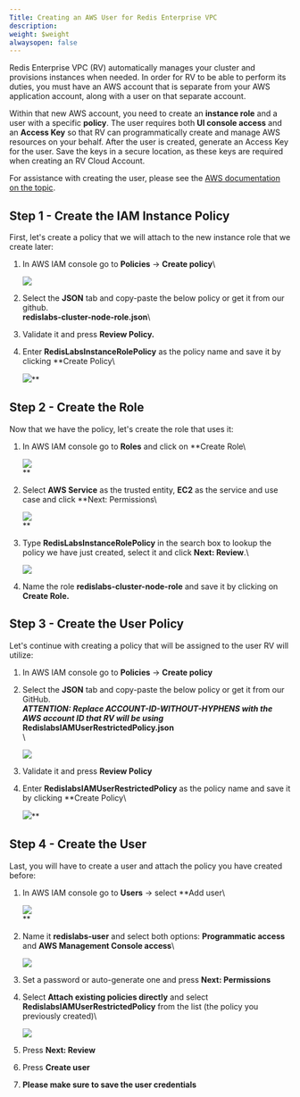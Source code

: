 ```yaml
---
Title: Creating an AWS User for Redis Enterprise VPC
description: 
weight: $weight
alwaysopen: false
---
```

Redis Enterprise VPC (RV) automatically manages your cluster and
provisions instances when needed. In order for RV to be able to perform
its duties, you must have an AWS account that is separate from your AWS
application account, along with a user on that separate account.

Within that new AWS account, you need to create an **instance role** and
a user with a specific **policy**. The user requires both **UI console
access** and an **Access Key** so that RV can programmatically create
and manage AWS resources on your behalf. After the user is created,
generate an Access Key for the user. Save the keys in a secure location,
as these keys are required when creating an RV Cloud Account.

For assistance with creating the user, please see the [AWS documentation
on the
topic](https://docs.aws.amazon.com/IAM/latest/UserGuide/id_credentials_access-keys.html).

## Step 1 - Create the IAM Instance Policy

First, let's create a policy that we will attach to the new instance
role that we create later:

1. In AWS IAM console go to **Policies** -\> **Create policy**\

    ![](/images/rv/create_policy-1.png?width=700&height=621)
1. Select the **JSON** tab and copy-paste the below policy or get it
    from our github.\
    **redislabs-cluster-node-role.json**\
1. Validate it and press **Review Policy.**
1. Enter **RedisLabsInstanceRolePolicy** as the policy name and save it
    by clicking **Create Policy\

    ![](/images/rv/review_role_policy.png?width=700&height=270)**

## Step 2 - Create the Role

Now that we have the policy, let's create the role that uses
it:

1. In AWS IAM console go to **Roles** and
    click on **Create Role\

    ![](/images/rv/create_role.png?width=700&height=636)\
    **
1. Select **AWS Service** as the trusted entity, **EC2** as the service
    and use case and click **Next: Permissions\

    ![](/images/rv/select_service.png?width=700&height=625)\
    **
1. Type **RedisLabsInstanceRolePolicy** in the search box to lookup the
    policy we have just created, select it and click **Next: Review**.\

    ![](/images/rv/attach_policies.png?width=700&height=348)
1. Name the role **redislabs-cluster-node-role** and save it by
    clicking on **Create Role.**

## Step 3 - Create the User Policy

Let's continue with creating a policy that will be assigned to the user
RV will utilize:

1. In AWS IAM console go to **Policies** -\> **Create policy**
1. Select the **JSON** tab and copy-paste the below policy or get it
    from our GitHub.\
    ***ATTENTION: Replace
    ACCOUNT-ID-WITHOUT-HYPHENS
    with the AWS account ID that RV will be using***\
    **RedislabsIAMUserRestrictedPolicy.json**\
    \

    ![](/images/rv/edit_policy.png?width=700&height=214)
1. Validate it and press **Review Policy**
1. Enter **RedislabsIAMUserRestrictedPolicy** as the policy name and
    save it by clicking **Create Policy\

    ![](/images/rv/review_user_policy.png?width=700&height=292)**

## Step 4 - Create the User

Last, you will have to create a user and attach the policy you have
created before:

1. In AWS IAM console go to **Users** -\> select **Add user\

    ![](/images/rv/add_user.png?width=700&height=751)\
    **
1. Name it **redislabs-user** and select both options: **Programmatic
    access** and **AWS Management Console access**\

    ![](/images/rv/select_access_type.png?width=700&height=393)
1. Set a password or auto-generate one and press **Next: Permissions**
1. Select **Attach existing policies directly** and select
    **RedislabsIAMUserRestrictedPolicy** from the list (the policy you
    previously created)\

    ![](/images/rv/set_permissions.png?width=700&height=477)
1. Press **Next: Review**
1. Press **Create user**
1. **Please make sure to save the user credentials**
